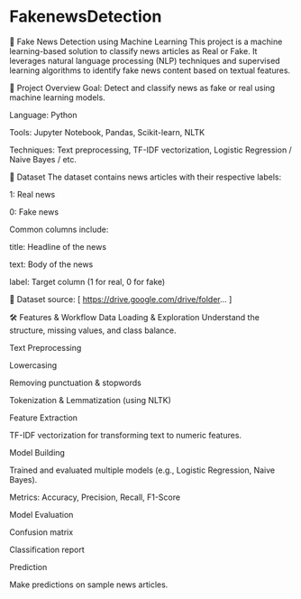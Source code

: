 # FakenewsDetection
📰 Fake News Detection using Machine Learning
This project is a machine learning-based solution to classify news articles as Real or Fake. It leverages natural language processing (NLP) techniques and supervised learning algorithms to identify fake news content based on textual features.

📌 Project Overview
Goal: Detect and classify news as fake or real using machine learning models.

Language: Python

Tools: Jupyter Notebook, Pandas, Scikit-learn, NLTK

Techniques: Text preprocessing, TF-IDF vectorization, Logistic Regression / Naive Bayes / etc.

📂 Dataset
The dataset contains news articles with their respective labels:

1: Real news

0: Fake news

Common columns include:

title: Headline of the news

text: Body of the news

label: Target column (1 for real, 0 for fake)

📌 Dataset source: [ https://drive.google.com/drive/folder... ]

🛠️ Features & Workflow
Data Loading & Exploration
Understand the structure, missing values, and class balance.

Text Preprocessing

Lowercasing

Removing punctuation & stopwords

Tokenization & Lemmatization (using NLTK)

Feature Extraction

TF-IDF vectorization for transforming text to numeric features.

Model Building

Trained and evaluated multiple models (e.g., Logistic Regression, Naive Bayes).

Metrics: Accuracy, Precision, Recall, F1-Score

Model Evaluation

Confusion matrix

Classification report



Prediction

Make predictions on sample news articles.


